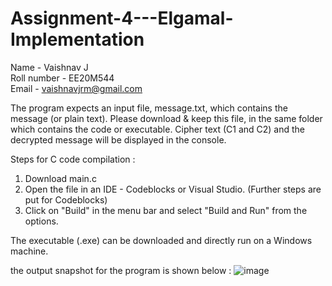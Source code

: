 # Assignment-4---Elgamal-Implementation

Name - Vaishnav J    
Roll number - EE20M544    
Email - vaishnavjrm@gmail.com    

The program expects an input file, message.txt, which contains the message (or plain text). Please download & keep this file, in the same folder which contains the code or executable.
Cipher text (C1 and C2) and the decrypted message will be displayed in the console.

Steps for C code compilation :
1. Download main.c
2. Open the file in an IDE - Codeblocks or Visual Studio. (Further steps are put for Codeblocks)
3. Click on "Build" in the menu bar and select "Build and Run" from the options.

The executable (.exe) can be downloaded and directly run on a Windows machine.

the output snapshot for the program is shown below :
![image](https://user-images.githubusercontent.com/17180872/142899596-625988dd-75f5-455e-b732-7fe40d3c6a38.png)


